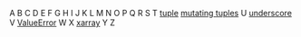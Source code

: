 A
B
C
D
E
F
G
H
I
J
K
L
M
N
O
P
Q
R
S
T [tuple](https://youtu.be/gzbmLeaM8gs?t=12291) [mutating tuples](https://youtu.be/gzbmLeaM8gs?t=13790)
U [underscore](https://youtu.be/gzbmLeaM8gs?t=13896)
V [ValueError](https://youtu.be/gzbmLeaM8gs?t=14221)
W
X [xarray](https://youtu.be/gzbmLeaM8gs?t=14915)
Y
Z
